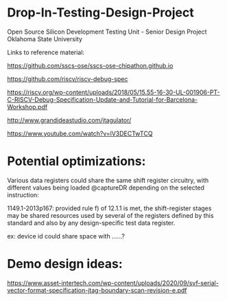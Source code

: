 # Drop-In-Testing-Design-Project
Open Source Silicon Development Testing Unit - Senior Design Project
Oklahoma State University


Links to reference material:

https://github.com/sscs-ose/sscs-ose-chipathon.github.io

https://github.com/riscv/riscv-debug-spec

https://riscv.org/wp-content/uploads/2018/05/15.55-16-30-UL-001906-PT-C-RISCV-Debug-Specification-Update-and-Tutorial-for-Barcelona-Workshop.pdf

http://www.grandideastudio.com/jtagulator/

https://www.youtube.com/watch?v=lV3DECTwTCQ


# Potential optimizations:

Various data registers could share the same shift register circuitry, with different values being loaded @captureDR depending on the selected instruction:

1149.1-2013p167: provided rule f) of 12.1.1 is met, the shift-register stages may be shared resources used by several of
the registers defined by this standard and also by any design-specific test data register.

ex: device id could share space with ......?


# Demo design ideas:

https://www.asset-intertech.com/wp-content/uploads/2020/09/svf-serial-vector-format-specification-jtag-boundary-scan-revision-e.pdf
